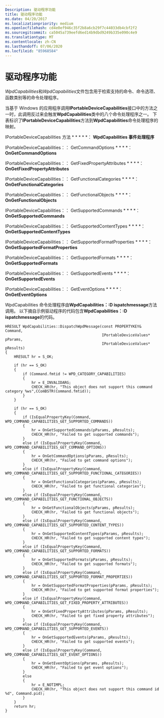 ```yaml
---
Description: 驱动程序功能
title: 驱动程序功能
ms.date: 04/20/2017
ms.localizationpriority: medium
ms.openlocfilehash: cd4e0ef946c35f2b8a6cb29f7c44033db4cbf2f2
ms.sourcegitcommit: ca5045a739eefd6ed14b9dbd9249b335e090c4e9
ms.translationtype: MT
ms.contentlocale: zh-CN
ms.lasthandoff: 07/06/2020
ms.locfileid: "85968584"
---
```

# <a name="driver-capabilities"></a>驱动程序功能


*WpdCapabilities*和*WpdCapabilities*文件包含用于检索支持的命令、命令选项、函数类别等的命令处理程序。

当基于 Windows 的应用程序调用**IPortableDeviceCapabilities**接口中的方法之一时，此调用反过来会触发**WpdCapabilities**类中的八个命令处理程序之一。 下表标识了**IPortableDeviceCapabilities**方法到**WpdCapabilities**命令处理程序的映射。

IPortableDeviceCapabilities 方法 * * * * *： **WpdCapabilities 事件处理程序**

IPortableDeviceCapabilities：： GetCommandOptions * * * *： **OnGetCommandOptions**

IPortableDeviceCapabilities：： GetFixedPropertyAttributes * * * *： **OnGetFixedPropertyAttributes**

IPortableDeviceCapabilities：： GetFunctionalCategories * * * *： **OnGetFunctionalCategories**

IPortableDeviceCapabilities：： GetFunctionalObjects * * * *： **OnGetFunctionalObjects**

IPortableDeviceCapabilities：： GetSupportedCommands * * * *： **OnGetSupportedCommands**

IPortableDeviceCapabilities：： GetSupportedContentTypes * * * *： **OnGetSupportedContentTypes**

IPortableDeviceCapabilities：： GetSupportedFormatProperties * * * *： **OnGetSupportedFormatProperties**

IPortableDeviceCapabilities：： GetSupportedFormats * * * *： **OnGetSupportedFormats**

IPortableDeviceCapabilities：： GetSupportedEvents * * * *： **OnGetSupportedEvents**

IPortableDeviceCapabilities：： GetEventOptions * * * *： **OnGetEventOptions**


 

WpdCapabilities 命令处理程序由**WpdCapabilities：:D ispatchmessage**方法调用。 以下摘自示例驱动程序的代码包含**WpdCapabilities：:D ispatchmessage**的代码。

```ManagedCPlusPlus
HRESULT WpdCapabilities::DispatchWpdMessage(const PROPERTYKEY&      Command,
                                            IPortableDeviceValues*  pParams,
                                            IPortableDeviceValues*  pResults)
{
    HRESULT hr = S_OK;

    if (hr == S_OK)
    {
        if (Command.fmtid != WPD_CATEGORY_CAPABILITIES)
        {
            hr = E_INVALIDARG;
            CHECK_HR(hr, "This object does not support this command category %ws",CComBSTR(Command.fmtid));
        }
    }

    if (hr == S_OK)
    {
        if (IsEqualPropertyKey(Command, WPD_COMMAND_CAPABILITIES_GET_SUPPORTED_COMMANDS))
        {
            hr = OnGetSupportedCommands(pParams, pResults);
            CHECK_HR(hr, "Failed to get supported commands");
        }
        else if (IsEqualPropertyKey(Command, WPD_COMMAND_CAPABILITIES_GET_COMMAND_OPTIONS))
        {
            hr = OnGetCommandOptions(pParams, pResults);
            CHECK_HR(hr, "Failed to get command options");
        }
        else if (IsEqualPropertyKey(Command, WPD_COMMAND_CAPABILITIES_GET_SUPPORTED_FUNCTIONAL_CATEGORIES))
        {
            hr = OnGetFunctionalCategories(pParams, pResults);
            CHECK_HR(hr, "Failed to get functional categories");
        }
        else if (IsEqualPropertyKey(Command, WPD_COMMAND_CAPABILITIES_GET_FUNCTIONAL_OBJECTS))
        {
            hr = OnGetFunctionalObjects(pParams, pResults);
            CHECK_HR(hr, "Failed to get functional objects");
        }
        else if (IsEqualPropertyKey(Command, WPD_COMMAND_CAPABILITIES_GET_SUPPORTED_CONTENT_TYPES))
        {
            hr = OnGetSupportedContentTypes(pParams, pResults);
            CHECK_HR(hr, "Failed to get supported content types");
        }
        else if (IsEqualPropertyKey(Command, WPD_COMMAND_CAPABILITIES_GET_SUPPORTED_FORMATS))
        {
            hr = OnGetSupportedFormats(pParams, pResults);
            CHECK_HR(hr, "Failed to get supported formats");
        }
        else if (IsEqualPropertyKey(Command, WPD_COMMAND_CAPABILITIES_GET_SUPPORTED_FORMAT_PROPERTIES))
        {
            hr = OnGetSupportedFormatProperties(pParams, pResults);
            CHECK_HR(hr, "Failed to get supported format properties");
        }
        else if (IsEqualPropertyKey(Command, WPD_COMMAND_CAPABILITIES_GET_FIXED_PROPERTY_ATTRIBUTES))
        {
            hr = OnGetFixedPropertyAttributes(pParams, pResults);
            CHECK_HR(hr, "Failed to get fixed property attributes");
        }
        else if (IsEqualPropertyKey(Command, WPD_COMMAND_CAPABILITIES_GET_SUPPORTED_EVENTS))
        {
            hr = OnGetSupportedEvents(pParams, pResults);
            CHECK_HR(hr, "Failed to get supported events");
        }
        else if (IsEqualPropertyKey(Command, WPD_COMMAND_CAPABILITIES_GET_EVENT_OPTIONS))
        {
            hr = OnGetEventOptions(pParams, pResults);
            CHECK_HR(hr, "Failed to get event options");
        }
        else
        {
            hr = E_NOTIMPL;
            CHECK_HR(hr, "This object does not support this command id %d", Command.pid);
        }
    }
    return hr;
}
```

 

 




